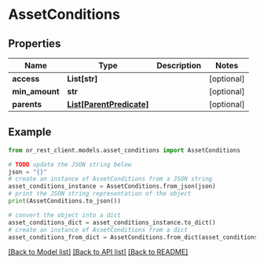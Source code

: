 # AssetConditions


## Properties

Name | Type | Description | Notes
------------ | ------------- | ------------- | -------------
**access** | **List[str]** |  | [optional] 
**min_amount** | **str** |  | [optional] 
**parents** | [**List[ParentPredicate]**](ParentPredicate.md) |  | [optional] 

## Example

```python
from or_rest_client.models.asset_conditions import AssetConditions

# TODO update the JSON string below
json = "{}"
# create an instance of AssetConditions from a JSON string
asset_conditions_instance = AssetConditions.from_json(json)
# print the JSON string representation of the object
print(AssetConditions.to_json())

# convert the object into a dict
asset_conditions_dict = asset_conditions_instance.to_dict()
# create an instance of AssetConditions from a dict
asset_conditions_from_dict = AssetConditions.from_dict(asset_conditions_dict)
```
[[Back to Model list]](../README.md#documentation-for-models) [[Back to API list]](../README.md#documentation-for-api-endpoints) [[Back to README]](../README.md)


